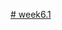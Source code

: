 [# week6.1](https://www.figma.com/design/0GsKFKMMuu6pORl6TeofNS/qSpace?node-id=1-1145&node-type=frame&t=E4P06vIU6ExvftAY-0)
